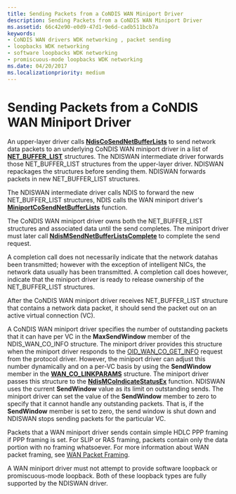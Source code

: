 ```yaml
---
title: Sending Packets from a CoNDIS WAN Miniport Driver
description: Sending Packets from a CoNDIS WAN Miniport Driver
ms.assetid: 66c42e90-e0d9-47d1-9e6d-cadb511bcb7a
keywords:
- CoNDIS WAN drivers WDK networking , packet sending
- loopbacks WDK networking
- software loopbacks WDK networking
- promiscuous-mode loopbacks WDK networking
ms.date: 04/20/2017
ms.localizationpriority: medium
---
```


# Sending Packets from a CoNDIS WAN Miniport Driver





An upper-layer driver calls [**NdisCoSendNetBufferLists**](https://msdn.microsoft.com/library/windows/hardware/ff561728) to send network data packets to an underlying CoNDIS WAN miniport driver in a list of [**NET\_BUFFER\_LIST**](https://msdn.microsoft.com/library/windows/hardware/ff568388) structures. The NDISWAN intermediate driver forwards those NET\_BUFFER\_LIST structures from the upper-layer driver. NDISWAN repackages the structures before sending them. NDISWAN forwards packets in new NET\_BUFFER\_LIST structures.

The NDISWAN intermediate driver calls NDIS to forward the new NET\_BUFFER\_LIST structures, NDIS calls the WAN miniport driver's [**MiniportCoSendNetBufferLists**](https://msdn.microsoft.com/library/windows/hardware/ff559365) function.

The CoNDIS WAN miniport driver owns both the NET\_BUFFER\_LIST structures and associated data until the send completes. The miniport driver must later call [**NdisMSendNetBufferListsComplete**](https://msdn.microsoft.com/library/windows/hardware/ff563668) to complete the send request.

A completion call does not necessarily indicate that the network datahas been transmitted; however with the exception of intelligent NICs, the network data usually has been transmitted. A completion call does however, indicate that the miniport driver is ready to release ownership of the NET\_BUFFER\_LIST structures.

After the CoNDIS WAN miniport driver receives NET\_BUFFER\_LIST structure that contains a network data packet, it should send the packet out on an active virtual connection (VC).

A CoNDIS WAN miniport driver specifies the number of outstanding packets that it can have per VC in the **MaxSendWindow** member of the NDIS\_WAN\_CO\_INFO structure. The miniport driver provides this structure when the miniport driver responds to the [OID\_WAN\_CO\_GET\_INFO](https://msdn.microsoft.com/library/windows/hardware/ff569818) request from the protocol driver. However, the miniport driver can adjust this number dynamically and on a per-VC basis by using the **SendWindow** member in the [**WAN\_CO\_LINKPARAMS**](https://msdn.microsoft.com/library/windows/hardware/ff565819) structure. The miniport driver passes this structure to the [**NdisMCoIndicateStatusEx**](https://msdn.microsoft.com/library/windows/hardware/ff563562) function. NDISWAN uses the current **SendWindow** value as its limit on outstanding sends. The miniport driver can set the value of the **SendWindow** member to zero to specify that it cannot handle any outstanding packets. That is, if the **SendWindow** member is set to zero, the send window is shut down and NDISWAN stops sending packets for the particular VC.

Packets that a WAN miniport driver sends contain simple HDLC PPP framing if PPP framing is set. For SLIP or RAS framing, packets contain only the data portion with no framing whatsoever. For more information about WAN packet framing, see [WAN Packet Framing](wan-packet-framing.md).

A WAN miniport driver must not attempt to provide software loopback or promiscuous-mode loopback. Both of these loopback types are fully supported by the NDISWAN driver.

 

 






